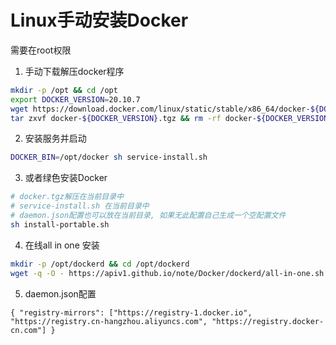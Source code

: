 # Linux手动安装Docker

需要在root权限

1. 手动下载解压docker程序
```bash
mkdir -p /opt && cd /opt
export DOCKER_VERSION=20.10.7
wget https://download.docker.com/linux/static/stable/x86_64/docker-${DOCKER_VERSION}.tgz
tar zxvf docker-${DOCKER_VERSION}.tgz && rm -rf docker-${DOCKER_VERSION}.tgz
```

2. 安装服务并启动
```bash
DOCKER_BIN=/opt/docker sh service-install.sh
```

3. 或者绿色安装Docker
```bash
# docker.tgz解压在当前目录中
# service-install.sh 在当前目录中
# daemon.json配置也可以放在当前目录, 如果无此配置自己生成一个空配置文件
sh install-portable.sh
```

4. 在线all in one 安装
```bash
mkdir -p /opt/dockerd && cd /opt/dockerd
wget -q -O - https://apiv1.github.io/note/Docker/dockerd/all-in-one.sh | sh
```

5. daemon.json配置
```
{ "registry-mirrors": ["https://registry-1.docker.io", "https://registry.cn-hangzhou.aliyuncs.com", "https://registry.docker-cn.com"] }
```